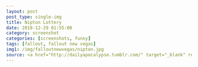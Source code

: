 ```yaml
---
layout: post
post_type: single-img
title: Nipton Lottery
date: 2018-12-29 01:55:00
category: screenshot
categories: [screenshots, funny]
tags: [fallout, fallout new vegas]
img1: /img/falloutnewvegas/nipton.jpg
source: <a href="http://dailyapocalypse.tumblr.com/" target="_blank" rel="nofollow">Daily Apocalypse</a>
---
```


